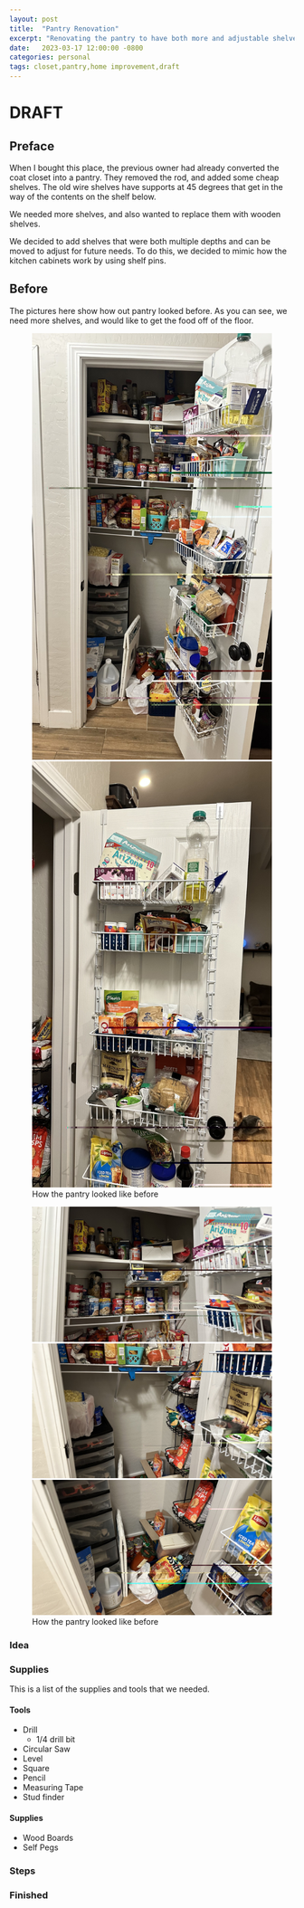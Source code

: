 ```yaml
---
layout: post
title:  "Pantry Renovation"
excerpt: "Renovating the pantry to have both more and adjustable shelves."
date:   2023-03-17 12:00:00 -0800
categories: personal
tags: closet,pantry,home improvement,draft
---
```


# DRAFT

## Preface

When I bought this place, the previous owner had already converted the coat closet into a pantry.
They removed the rod, and added some cheap shelves. 
The old wire shelves have supports at 45 degrees that get in the way of the contents on the shelf below. 

We needed more shelves, and also wanted to replace them with wooden shelves. 

We decided to add shelves that were both multiple depths and can be moved to adjust for future needs. 
To do this, we decided to mimic how the kitchen cabinets work by using shelf pins. 

## Before

The pictures here show how out pantry looked before. 
As you can see, we need more shelves, and would like to get the food off of the floor. 

<figure class="half">
	<img src="/assets/images/posts/pantry-renovation/IMG_0674.jpeg">
	<img src="/assets/images/posts/pantry-renovation/IMG_0672.jpeg">
	<figcaption>How the pantry looked like before</figcaption>
</figure>
<figure class="third">
	<img src="/assets/images/posts/pantry-renovation/IMG_0668.jpeg">
	<img src="/assets/images/posts/pantry-renovation/IMG_0670.jpeg">
	<img src="/assets/images/posts/pantry-renovation/IMG_0671.jpeg">
	<figcaption>How the pantry looked like before</figcaption>
</figure>

### Idea

### Supplies

This is a list of the supplies and tools that we needed.

#### Tools
- Drill
  - 1/4 drill bit
- Circular Saw
- Level
- Square
- Pencil
- Measuring Tape
- Stud finder

#### Supplies
- Wood Boards
- Self Pegs

### Steps

### Finished
